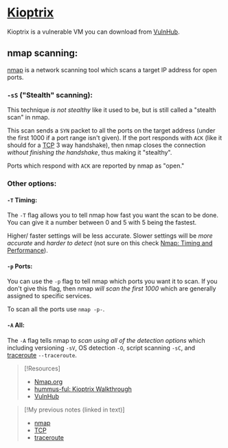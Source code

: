 
# [Kioptrix](https://www.vulnhub.com/series/kioptrix,8/)
Kioptrix is a vulnerable VM you can download from [VulnHub](https://www.vulnhub.com).

## nmap scanning:
[nmap](/CLI-tools/linux/nmap.md) is a network scanning tool which scans a target IP address for open ports.

### `-sS` ("Stealth" scanning):
This technique *is not stealthy* like it used to be, but is still called a "stealth scan" in nmap. 

This scan sends a `SYN` packet to all the ports on the target address (under the first 1000 if a port range isn't given). If the port responds with `ACK` (like it should for a [TCP](/networking/protocols/TCP.md) 3 way handshake), then nmap closes the connection *without finishing the handshake*, thus making it "stealthy".

Ports which respond with `ACK` are reported by nmap as "open."

### Other options:
#### `-T` Timing:
The `-T` flag allows you to tell nmap how fast you want the scan to be done. You can give it a number between 0 and 5 with 5 being the fastest.

Higher/ faster settings will be less accurate. Slower settings will be *more accurate* and *harder to detect* (not sure on this check [Nmap: Timing and Performance](https://www.twitch.tv/melkey)).

#### `-p` Ports:
You can use the `-p` flag to tell nmap which ports you want it to scan. If you don't give this flag, then nmap *will scan the first 1000* which are generally assigned to specific services.

To scan all the ports use `nmap -p-`.

#### `-A` All:
The `-A` flag tells nmap to *scan using all of the detection options* which including versioning `-sV`, OS detection `-O`, script scanning `-sC`, and [traceroute](/CLI-tools/linux/traceroute.md) `--traceroute`.

> [!Resources]
> - [Nmap.org](https://nmap.org)
> - [hummus-ful: Kioptrix Walkthrough](https://hummus-ful.github.io/vulnhub/2021/01/17/Kioptrix_1.html)
> -  [VulnHub](https://www.vulnhub.com)

> [!My previous notes (linked in text)]
> - [nmap](https://github.com/TrshPuppy/obsidian-notes/tree/main/CLI-tools/linux/nmap.md) 
> - [TCP](https://github.com/TrshPuppy/obsidian-notes/tree/main/networking/protocols/TCP.md)
> - [traceroute](https://github.com/TrshPuppy/obsidian-notes/tree/main/CLI-tools/linux/traceroute.md)

